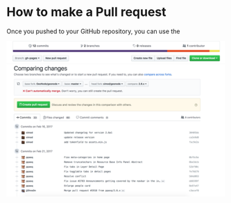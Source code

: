 # How to make a Pull request

Once you pushed to your GitHub repository, you can use the

![howto-pr](css/img/howto-pr.png)
![pr-compare](css/img/pr-compare.png)
